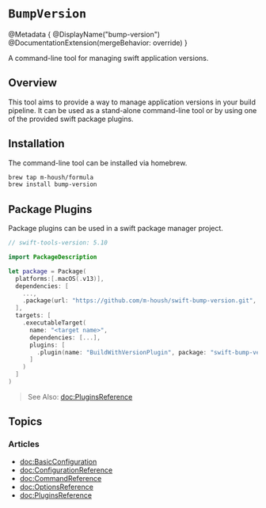 # ``BumpVersion``

@Metadata {
    @DisplayName("bump-version")
    @DocumentationExtension(mergeBehavior: override)
}

A command-line tool for managing swift application versions.

## Overview

This tool aims to provide a way to manage application versions in your build
pipeline.  It can be used as a stand-alone command-line tool or by using one of
the provided swift package plugins.

## Installation

The command-line tool can be installed via homebrew.

```bash
brew tap m-housh/formula
brew install bump-version
```

## Package Plugins

Package plugins can be used in a swift package manager project.

```swift
// swift-tools-version: 5.10

import PackageDescription

let package = Package(
  platforms:[.macOS(.v13)],
  dependencies: [
    ...,
    .package(url: "https://github.com/m-housh/swift-bump-version.git", from: "0.2.0")
  ],
  targets: [
    .executableTarget(
      name: "<target name>",
      dependencies: [...],
      plugins: [
        .plugin(name: "BuildWithVersionPlugin", package: "swift-bump-version")
      ]
    )
  ]
)
```

> See Also: <doc:PluginsReference>

## Topics

### Articles

- <doc:BasicConfiguration>
- <doc:ConfigurationReference>
- <doc:CommandReference>
- <doc:OptionsReference>
- <doc:PluginsReference>
